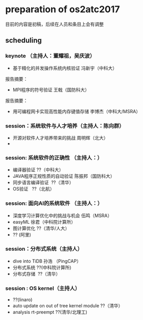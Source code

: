 # preparation of os2atc2017 

目前的内容是初稿，后续在人员和条目上会有调整

## scheduling 

### keynote （主持人：董耀祖，吴庆波）
 - 基于精化的并发操作系统内核验证 冯新宇（中科大）

报告摘要：

- MPI程序的符号验证 王戟（国防科大）

报告摘要：

 - 用可编程网卡实现高性能内存键值存储 李博杰（中科大/MSRA）
 

 
### session：系统软件与人才培养（主持人：陈向群）
 - 开源对软件人才培养带来的挑战 周明辉（北大）
 - 

### session: 系统软件的正确性 （主持人：）
 - 编译器验证 ??（中科大）
 - JAVA程序正规性质的自动验证 陈振邦（国防科大）
 - 同步语言编译验证  ??（清华）
 - OS验证   ??（北航） 
 
### session: 面向AI的系统软件 （主持人：）
 - 深度学习计算优化中的挑战与机会 伍鸣（MSRA）
 - easyML 徐君（中科院计算所）
 - 图计算优化  ??（清华/人大）
 - ?? (阿里)
 
### session：分布式系统（主持人）
 - dive into TiDB 孙浩 （PingCAP）
 - 分布式系统  ??(中科院计算所)
 - 分布式存储  ??（清华）

### session : OS kernel（主持人）
 - ??(linaro)
 - auto update on out of tree kernel module ??（清华）
 - analysis rt-preempt ??(清华/北理工)
